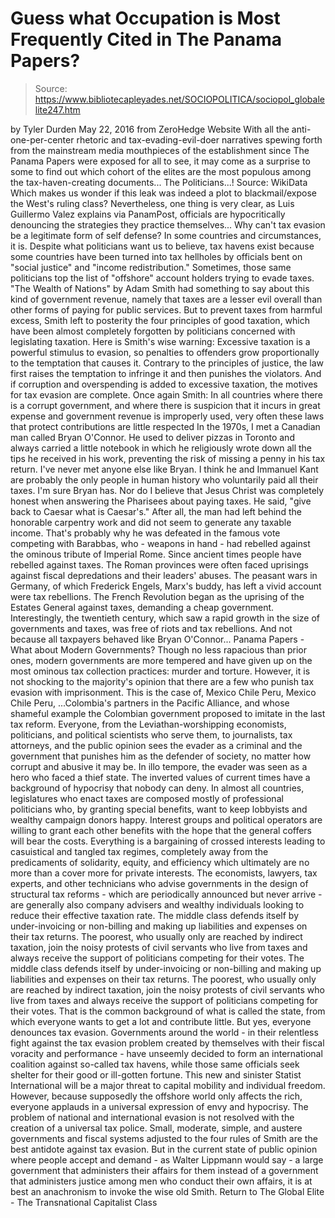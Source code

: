 # Guess what Occupation is Most Frequently Cited in The Panama Papers?

> Source: https://www.bibliotecapleyades.net/SOCIOPOLITICA/sociopol_globalelite247.htm

by Tyler Durden May 22, 2016
from ZeroHedge Website
With all the anti-one-per-center rhetoric and tax-evading-evil-doer narratives spewing forth from the mainstream media mouthpieces of the establishment since The Panama Papers were exposed for all to see, it may come as a surprise to some to find out which cohort of the elites are the most populous among the tax-haven-creating documents...
The Politicians...!
Source: WikiData
Which makes us wonder if this leak was indeed a plot to blackmail/expose the West's ruling class?
Nevertheless, one thing is very clear, as Luis Guillermo Valez explains via PanamPost,
officials are hypocritically denouncing the strategies they practice themselves...
Why can't tax evasion be a legitimate form of self defense? In some countries and circumstances, it is.
Despite what politicians want us to believe, tax havens exist because some countries have been turned into tax hellholes by officials bent on "social justice" and "income redistribution."
Sometimes, those same politicians top the list of "offshore" account holders trying to evade taxes.
"The Wealth of Nations" by Adam Smith had something to say about this kind of government revenue, namely that taxes are a lesser evil overall than other forms of paying for public services.
But to prevent taxes from harmful excess, Smith left to posterity the four principles of good taxation, which have been almost completely forgotten by politicians concerned with legislating taxation.
Here is Smith's wise warning:
Excessive taxation is a powerful stimulus to evasion, so penalties to offenders grow proportionally to the temptation that causes it. Contrary to the principles of justice, the law first raises the temptation to infringe it and then punishes the violators.
And if corruption and overspending is added to excessive taxation, the motives for tax evasion are complete.
Once again Smith:
In all countries where there is a corrupt government, and where there is suspicion that it incurs in great expense and government revenue is improperly used, very often these laws that protect contributions are little respected
In the 1970s, I met a Canadian man called Bryan O'Connor.
He used to deliver pizzas in Toronto and always carried a little notebook in which he religiously wrote down all the tips he received in his work, preventing the risk of missing a penny in his tax return.
I've never met anyone else like Bryan. I think he and Immanuel Kant are probably the only people in human history who voluntarily paid all their taxes. I'm sure Bryan has.
Nor do I believe that Jesus Christ was completely honest when answering the Pharisees about paying taxes.
He said,
"give back to Caesar what is Caesar's."
After all, the man had left behind the honorable carpentry work and did not seem to generate any taxable income.
That's probably why he was defeated in the famous vote competing with Barabbas, who - weapons in hand - had rebelled against the ominous tribute of Imperial Rome.
Since ancient times people have rebelled against taxes.
The Roman provinces were often faced uprisings against fiscal depredations and their leaders' abuses. The peasant wars in Germany, of which Frederick Engels, Marx's buddy, has left a vivid account were tax rebellions.
The French Revolution began as the uprising of the Estates General against taxes, demanding a cheap government. Interestingly, the twentieth century, which saw a rapid growth in the size of governments and taxes, was free of riots and tax rebellions.
And not because all taxpayers behaved like Bryan O'Connor...
Panama Papers - What about Modern Governments?
Though no less rapacious than prior ones, modern governments are more tempered and have given up on the most ominous tax collection practices:
murder and torture.
However, it is not shocking to the majority's opinion that there are a few who punish tax evasion with imprisonment.
This is the case of,
Mexico Chile Peru,
Mexico
Chile
Peru,
...Colombia's partners in the Pacific Alliance, and whose shameful example the Colombian government proposed to imitate in the last tax reform.
Everyone, from the Leviathan-worshipping economists, politicians, and political scientists who serve them, to journalists, tax attorneys, and the public opinion sees the evader as a criminal and the government that punishes him as the defender of society, no matter how corrupt and abusive it may be.
In illo tempore, the evader was seen as a hero who faced a thief state. The inverted values of current times have a background of hypocrisy that nobody can deny.
In almost all countries, legislatures who enact taxes are composed mostly of professional politicians who, by granting special benefits, want to keep lobbyists and wealthy campaign donors happy.
Interest groups and political operators are willing to grant each other benefits with the hope that the general coffers will bear the costs.
Everything is a bargaining of crossed interests leading to casuistical and tangled tax regimes, completely away from the predicaments of solidarity, equity, and efficiency which ultimately are no more than a cover more for private interests.
The economists, lawyers, tax experts, and other technicians who advise governments in the design of structural tax reforms - which are periodically announced but never arrive - are generally also company advisers and wealthy individuals looking to reduce their effective taxation rate.
The middle class defends itself by under-invoicing or non-billing and making up liabilities and expenses on their tax returns. The poorest, who usually only are reached by indirect taxation, join the noisy protests of civil servants who live from taxes and always receive the support of politicians competing for their votes.
The middle class defends itself by under-invoicing or non-billing and making up liabilities and expenses on their tax returns.
The poorest, who usually only are reached by indirect taxation, join the noisy protests of civil servants who live from taxes and always receive the support of politicians competing for their votes.
That is the common background of what is called the state, from which everyone wants to get a lot and contribute little.
But yes, everyone denounces tax evasion.
Governments around the world - in their relentless fight against the tax evasion problem created by themselves with their fiscal voracity and performance - have unseemly decided to form an international coalition against so-called tax havens, while those same officials seek shelter for their good or ill-gotten fortune.
This new and sinister Statist International will be a major threat to capital mobility and individual freedom.
However, because supposedly the offshore world only affects the rich, everyone applauds in a universal expression of envy and hypocrisy.
The problem of national and international evasion is not resolved with the creation of a universal tax police. Small, moderate, simple, and austere governments and fiscal systems adjusted to the four rules of Smith are the best antidote against tax evasion.
But in the current state of public opinion where people accept and demand - as Walter Lippmann would say - a large government that administers their affairs for them instead of a government that administers justice among men who conduct their own affairs, it is at best an anachronism to invoke the wise old Smith.
Return to The Global Elite - The Transnational Capitalist Class
